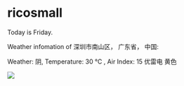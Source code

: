 # ricosmall

Today is Friday.

Weather infomation of 深圳市南山区， 广东省， 中国: 

Weather: 阴, Temperature: 30 ℃ , Air Index: 15 优雷电 黄色

<img src="https://github-readme-stats.vercel.app/api?username=ricosmall&show_icons=true" />
